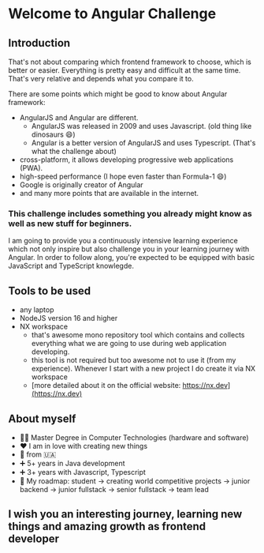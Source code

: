 # Welcome to Angular Challenge

## Introduction

That's not about comparing which frontend framework to choose, which is better or easier. Everything is pretty easy and difficult at the same time. That's very relative and depends what you compare it to.

There are some points which might be good to know about Angular framework:  
- AngularJS and Angular are different. 
  - AngularJS was released in 2009 and uses Javascript. (old thing like dinosaurs 😄)
  - Angular is a better version of AngularJS and uses Typescript. (That's what the challenge about)
- cross-platform, it allows developing progressive web applications (PWA).
- high-speed performance (I hope even faster than Formula-1 😄)
- Google is originally creator of Angular
- and many more points that are available in the internet.

### This challenge includes something you already might know as well as new stuff for beginners.

I am going to provide you a continuously intensive learning experience which not only inspire but also challenge you in your learning journey with Angular. In order to follow along, you're expected to be equipped with basic JavaScript and TypeScript knowlegde.

## Tools to be used
- any laptop
- NodeJS version 16 and higher
- NX workspace
  - that's awesome mono repository tool which contains and collects everything what we are going to use during web application developing.
  - this tool is not required but too awesome not to use it (from my experience). Whenever I start with a new project I do create it via NX workspace
  - [more detailed about it on the official website: https://nx.dev](https://nx.dev)

## About myself
- 👨‍🎓 Master Degree in Computer Technologies (hardware and software)
- ❤️ I am in love with creating new things
- 📍 from 🇺🇦
- ➕ 5+ years in Java development
- ➕ 3+ years with Javascript, Typescript
- 🚙 My roadmap: student -> creating world competitive projects -> junior backend -> junior fullstack -> senior fullstack -> team lead  

## I wish you an interesting journey, learning new things and amazing growth as frontend developer